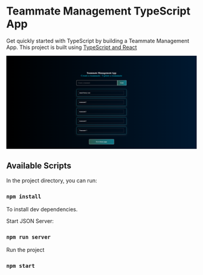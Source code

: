# Teammate Management TypeScript App

Get quickly started with TypeScript by building a Teammate Management App.
This project is built using [TypeScript and React](https://create-react-app.dev/docs/adding-typescript/)

![App Image](./public/teammate-management-app-image.png)

## Available Scripts

In the project directory, you can run:

### `npm install`

To install dev dependencies.


Start JSON Server:

### `npm run server`

Run the project

### `npm start`
